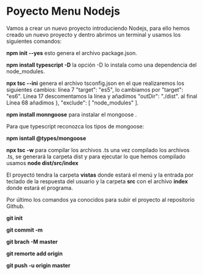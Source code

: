 # Poyecto Menu Nodejs 
Vamos a crear un nuevo proyecto introduciendo Nodejs, para ello hemos creado
un nuevo proyecto y dentro abrimos un terminal y usamos los siguientes comandos:

**npm init --yes** esto genera el archivo package.json.

**npm install typescript -D** la opción -D lo instala como una dependencia del node_modules.

**npx tsc --ini** genera el archivo tsconfig.json en el que realizaremos los siguientes cambios:
línea 7 "target": "es5", lo cambiamos por "target": "es6". Línea 17 descomentamos la línea y añadimos "outDir": "./dist".
al final Línea 68 añadimos }, "exclude": [ "node_modules" ].

**npm install monngoose** para instalar el mongoose .

Para que typescript reconozca los tipos de mongoose:

**npm isntall @types/mongoose**

**npx tsc -w** para compilar los archivos .ts
una vez compilado los archivos .ts, se generará la carpeta dist y para ejecutar lo que hemos 
compilado usamos **node dist/src/index**

El proyectó tendra la carpeta **vistas** donde estará el menú y la entrada por teclado de la respuesta del 
usuario y la carpeta **src** con el archivo **index** donde estará el programa.


Por último los comandos ya conocidos para subir el proyecto al repositorio Github.

**git init** 

**git commit -m** 

**git brach -M master** 

**git remorte add origin** 

**git push -u origin master**